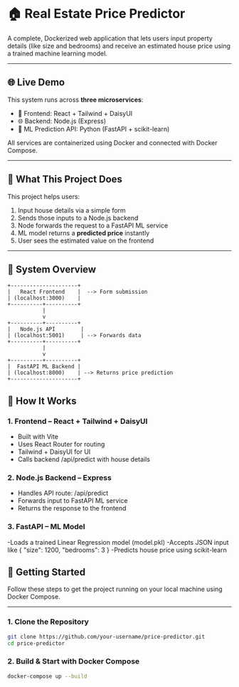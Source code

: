 # 🏠 Real Estate Price Predictor

A complete, Dockerized web application that lets users input property details (like size and bedrooms) and receive an estimated house price using a trained machine learning model.

---

## 🌐 Live Demo

This system runs across **three microservices**:

- 🎨 Frontend: React + Tailwind + DaisyUI
- 🌐 Backend: Node.js (Express)
- 🧠 ML Prediction API: Python (FastAPI + scikit-learn)

All services are containerized using Docker and connected with Docker Compose.

---

## 📌 What This Project Does

This project helps users:

1. Input house details via a simple form
2. Sends those inputs to a Node.js backend
3. Node forwards the request to a FastAPI ML service
4. ML model returns a **predicted price** instantly
5. User sees the estimated value on the frontend

---

## 🔧 System Overview

```plaintext
+---------------------+
|   React Frontend    |  --> Form submission
| (localhost:3000)    |
+----------+----------+
           |
           v
+----------+----------+
|   Node.js API        |
| (localhost:5001)     | --> Forwards data
+----------+----------+
           |
           v
+----------+----------+
|  FastAPI ML Backend |
| (localhost:8000)    | --> Returns price prediction
+---------------------+

```

## 🧠 How It Works
### 1. Frontend – React + Tailwind + DaisyUI
- Built with Vite
- Uses React Router for routing
- Tailwind + DaisyUI for UI
- Calls backend /api/predict with house details

### 2. Node.js Backend – Express
- Handles API route: /api/predict
- Forwards input to FastAPI ML service
- Returns the response to the frontend

### 3. FastAPI – ML Model
-Loads a trained Linear Regression model (model.pkl)
-Accepts JSON input like { "size": 1200, "bedrooms": 3 }
-Predicts house price using scikit-learn

## 🚀 Getting Started

Follow these steps to get the project running on your local machine using Docker Compose.

---

### 1. Clone the Repository

```bash
git clone https://github.com/your-username/price-predictor.git
cd price-predictor
```

### 2. Build & Start with Docker Compose

```bash
docker-compose up --build
```
